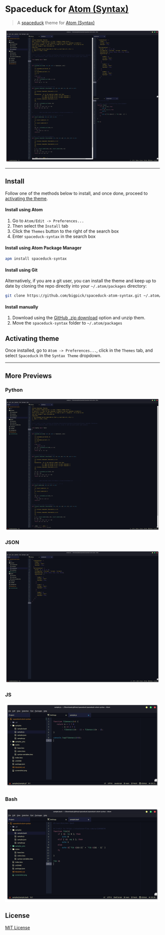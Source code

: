 # Spaceduck for [Atom (Syntax)](https://atom.io/)

> A [spaceduck](https://github.com/pineapplegiant/spaceduck) theme for [Atom (Syntax)](https://atom.io/)

![Screenshot](./screenshot.png)

---

## Install

Follow one of the methods below to install, and once done, proceed to [activating the theme](#activating-theme).

#### Install using Atom

1. Go to `Atom/Edit -> Preferences...`
2. Then select the `Install` tab
3. Click the `Themes` button to the right of the search box
4. Enter `spaceduck-syntax` in the search box

#### Install using Atom Package Manager

```bash
apm install spaceduck-syntax
```

#### Install using Git

Alternatively, if you are a git user, you can install the theme and keep up to date by cloning the repo directly into your `~/.atom/packages` directory:

```bash
git clone https://github.com/bigpick/spaceduck-atom-syntax.git ~/.atom/packages/spaceduck-syntax
```

#### Install manually

1. Download using the [GitHub .zip download](https://github.com/dracula/spaceduck-atom-syntax/archive/main.zip) option and unzip them.
2. Move the `spaceduck-syntax` folder to `~/.atom/packages`

## Activating theme

Once installed, go to `Atom -> Preferences...`, click in the `Themes` tab, and select `Spaceduck` in the `Syntax Theme` dropdown.

---

## More Previews

### Python
![python-demo](./samples_pics/python.png)

### JSON
![json-demo](./samples_pics/json.png)

### JS
![js-demo](./samples_pics/js.png)

### Bash
![bash-demo](./samples_pics/bash.png)

## License

[MIT License](./LICENSE)


